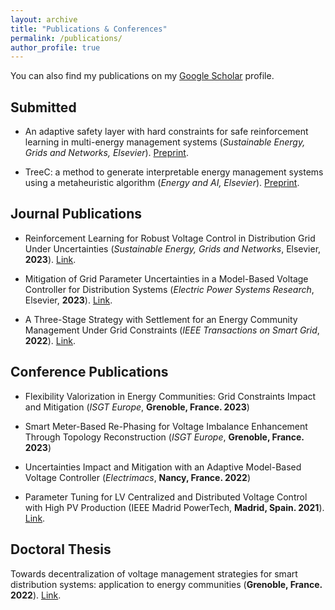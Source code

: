 ```yaml
---
layout: archive
title: "Publications & Conferences"
permalink: /publications/
author_profile: true
---
```


You can also find my publications on my [Google Scholar](https://scholar.google.com/citations?user=pesoiO8AAAAJ&hl=en) profile.

## Submitted

* An adaptive safety layer with hard constraints for safe reinforcement learning in multi-energy management systems (_Sustainable Energy, Grids and Networks, Elsevier_). [Preprint](https://arxiv.org/abs/2304.08897).

* TreeC: a method to generate interpretable energy management systems using a metaheuristic algorithm (_Energy and AI, Elsevier_). [Preprint](https://arxiv.org/abs/2304.08310).

## Journal Publications

* Reinforcement Learning for Robust Voltage Control in Distribution Grid Under Uncertainties  (_Sustainable Energy, Grids and Networks_, Elsevier, **2023**). [Link](https://www.sciencedirect.com/science/article/pii/S2352467722002041).

* Mitigation of Grid Parameter Uncertainties in a Model-Based Voltage Controller for Distribution Systems (_Electric Power Systems Research_, Elsevier, **2023**). [Link](https://www.sciencedirect.com/science/article/abs/pii/S0378779623001104).

* A Three-Stage Strategy with Settlement for an Energy Community Management Under Grid Constraints (_IEEE Transactions on Smart Grid_, **2022**). [Link](https://ieeexplore.ieee.org/abstract/document/9758051).


## Conference Publications

* Flexibility Valorization in Energy Communities: Grid Constraints Impact and Mitigation (_ISGT Europe_, **Grenoble, France. 2023**)

* Smart Meter-Based Re-Phasing for Voltage Imbalance Enhancement Through Topology Reconstruction (_ISGT Europe_, **Grenoble, France. 2023**)

* Uncertainties Impact and Mitigation with an Adaptive Model-Based Voltage Controller (_Electrimacs_, **Nancy, France. 2022**)

* Parameter Tuning for LV Centralized and Distributed Voltage Control with High PV Production (IEEE Madrid PowerTech, **Madrid, Spain. 2021**). [Link](https://ieeexplore.ieee.org/abstract/document/9494802).

## Doctoral Thesis

Towards decentralization of voltage management strategies for smart distribution systems: application to energy communities (**Grenoble, France. 2022**). [Link](https://www.theses.fr/2022GRALT066).


<!-- {% if author.googlescholar %}
  You can also find my articles on <u><a href="{{author.googlescholar}}">my Google Scholar profile</a>.</u>
{% endif %}

{% include base_path %}

{% for post in site.publications reversed %}
  {% include archive-single.html %}
{% endfor %} -->
